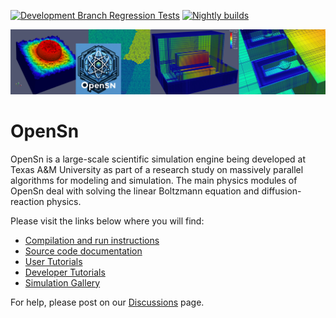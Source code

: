 [![Development Branch Regression Tests](https://github.com/Open-Sn/openSn/actions/workflows/Regression.yaml/badge.svg)](https://github.com/Open-Sn/openSn/actions/workflows/Regression.yaml)
[![Nightly builds](https://github.com/Open-Sn/opensn/actions/workflows/builds.yaml/badge.svg)](https://github.com/Open-Sn/opensn/actions/workflows/builds.yaml)

<p align="center">
  <img src="doc/images/CoolPics/banner.png" width="700">
</p>

# OpenSn #

OpenSn is a large-scale scientific simulation engine being developed at 
Texas A&M University as part of a research study on massively parallel 
algorithms for modeling and simulation. The main physics modules 
of OpenSn deal with solving the linear Boltzmann equation and 
diffusion-reaction physics.

Please visit the links below where you will find:

- [Compilation and run instructions](doc/start_install.md)
- [Source code documentation](doc/start_source_code_doc.md)
- [User Tutorials](doc/start_user_tutorials.md)
- [Developer Tutorials](doc/start_developer_tutorials.md)
- [Simulation Gallery](doc/gallery.md)

For help, please post on our [Discussions](https://github.com/Open-Sn/openSn/discussions) page.
